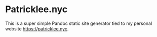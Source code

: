 # Patricklee.nyc

This is a super simple Pandoc static site generator tied to my personal website https://patricklee.nyc.
